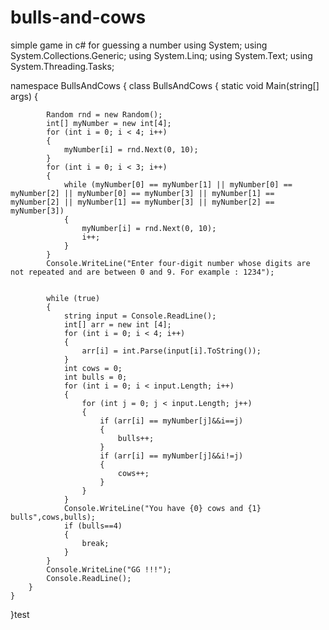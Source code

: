 # bulls-and-cows
simple game in c#  for guessing a number
using System;
using System.Collections.Generic;
using System.Linq;
using System.Text;
using System.Threading.Tasks;


namespace BullsAndCows
{
    class BullsAndCows
    {
        static void Main(string[] args)
        {
            
            Random rnd = new Random();
            int[] myNumber = new int[4];
            for (int i = 0; i < 4; i++)
            {
                myNumber[i] = rnd.Next(0, 10);
            }
            for (int i = 0; i < 3; i++)
            {
                while (myNumber[0] == myNumber[1] || myNumber[0] == myNumber[2] || myNumber[0] == myNumber[3] || myNumber[1] == myNumber[2] || myNumber[1] == myNumber[3] || myNumber[2] == myNumber[3])
                {
                    myNumber[i] = rnd.Next(0, 10);
                    i++;
                }
            }
            Console.WriteLine("Enter four-digit number whose digits are not repeated and are between 0 and 9. For example : 1234");
            

            while (true)
            {
                string input = Console.ReadLine();
                int[] arr = new int [4];
                for (int i = 0; i < 4; i++)
                {
                    arr[i] = int.Parse(input[i].ToString());
                }
                int cows = 0;
                int bulls = 0;
                for (int i = 0; i < input.Length; i++)
                {
                    for (int j = 0; j < input.Length; j++)
                    {
                        if (arr[i] == myNumber[j]&&i==j)
                        {
                            bulls++;
                        }
                        if (arr[i] == myNumber[j]&&i!=j)
                        {
                            cows++;
                        }
                    }
                }
                Console.WriteLine("You have {0} cows and {1} bulls",cows,bulls);
                if (bulls==4)
                {
                    break;
                }
            }
            Console.WriteLine("GG !!!");
            Console.ReadLine();
        }
    }
}test

